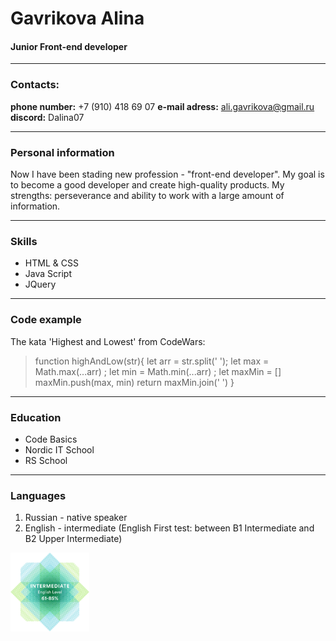 # Gavrikova Alina 
#### Junior Front-end developer
___
### Contacts:
**phone number:** +7 (910) 418 69 07
**e-mail adress:** ali.gavrikova@gmail.ru
**discord:** Dalina07

___

### Personal information
Now I have been stading new profession - "front-end developer". My goal is to become a good developer and create high-quality products. My strengths: perseverance and ability to work with a large amount of information.
___
### Skills
  * HTML & CSS
  * Java Script
  * JQuery
___

### Code example
The kata 'Highest and Lowest' from CodeWars:
> function highAndLow(str){
let arr = str.split(' ');
let max = Math.max(...arr) ;
let min = Math.min(...arr) ;
let maxMin = []
maxMin.push(max, min)
return maxMin.join(' ')
}
___
### Education
  * Code Basics 
  * Nordic IT School
  * RS School
___
### Languages
1. Russian - native speaker
2. English - intermediate (English First test: between B1 Intermediate and B2 Upper Intermediate)
<img src='mailservice.png' width='25%'>
